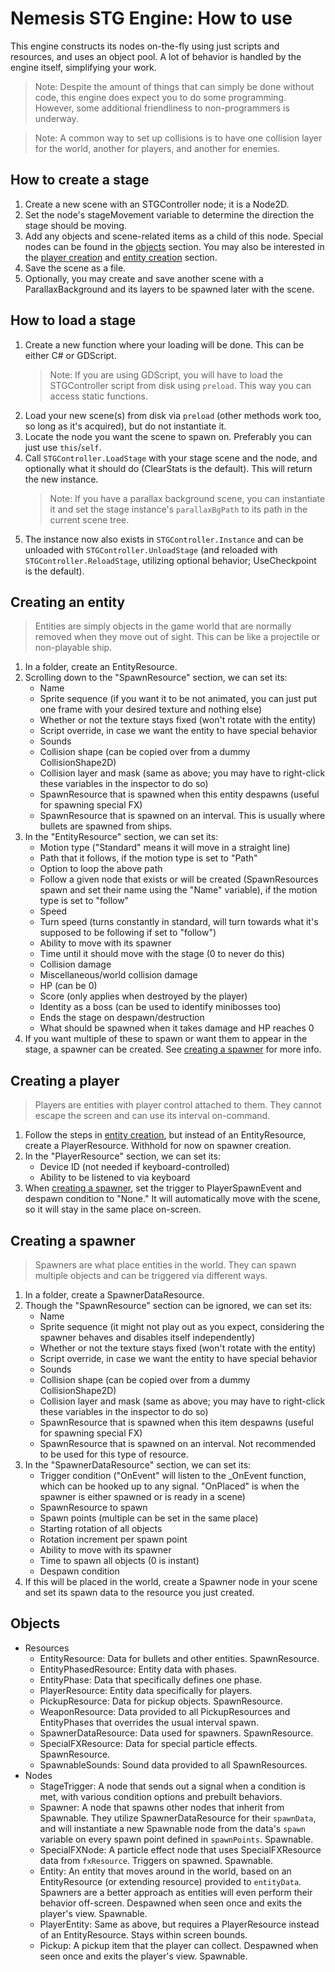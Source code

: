 # Nemesis STG Engine: How to use
This engine constructs its nodes on-the-fly using just scripts and resources, and uses an object pool. A lot of behavior is handled by the engine itself, simplifying your work.
> Note: Despite the amount of things that can simply be done without code, this engine does expect you to do some programming. However, some additional friendliness to non-programmers is underway.

> Note: A common way to set up collisions is to have one collision layer for the world, another for players, and another for enemies.

## How to create a stage
1. Create a new scene with an STGController node; it is a Node2D.
1. Set the node's stageMovement variable to determine the direction the stage should be moving.
1. Add any objects and scene-related items as a child of this node. Special nodes can be found in the [objects](#objects) section. You may also be interested in the [player creation](#creating-a-player) and [entity creation](#creating-an-entity) section.
1. Save the scene as a file.
1. Optionally, you may create and save another scene with a ParallaxBackground and its layers to be spawned later with the scene.

## How to load a stage
1. Create a new function where your loading will be done. This can be either C# or GDScript.
    > Note: If you are using GDScript, you will have to load the STGController script from disk using `preload`. This way you can access static functions.
1. Load your new scene(s) from disk via `preload` (other methods work too, so long as it's acquired), but do not instantiate it.
1. Locate the node you want the scene to spawn on. Preferably you can just use `this`/`self`.
1. Call `STGController.LoadStage` with your stage scene and the node, and optionally what it should do (ClearStats is the default). This will return the new instance.
    > Note: If you have a parallax background scene, you can instantiate it and set the stage instance's `parallaxBgPath` to its path in the current scene tree.
1. The instance now also exists in `STGController.Instance` and can be unloaded with `STGController.UnloadStage` (and reloaded with `STGController.ReloadStage`, utilizing optional behavior; UseCheckpoint is the default).

## Creating an entity
> Entities are simply objects in the game world that are normally removed when they move out of sight. This can be like a projectile or non-playable ship.
1. In a folder, create an EntityResource.
1. Scrolling down to the "SpawnResource" section, we can set its:
    - Name
    - Sprite sequence (if you want it to be not animated, you can just put one frame with your desired texture and nothing else)
    - Whether or not the texture stays fixed (won't rotate with the entity)
    - Script override, in case we want the entity to have special behavior
    - Sounds
    - Collision shape (can be copied over from a dummy CollisionShape2D)
    - Collision layer and mask (same as above; you may have to right-click these variables in the inspector to do so)
    - SpawnResource that is spawned when this entity despawns (useful for spawning special FX)
    - SpawnResource that is spawned on an interval. This is usually where bullets are spawned from ships.
1. In the "EntityResource" section, we can set its:
    - Motion type ("Standard" means it will move in a straight line)
    - Path that it follows, if the motion type is set to "Path"
    - Option to loop the above path
    - Follow a given node that exists or will be created (SpawnResources spawn and set their name using the "Name" variable), if the motion type is set to "follow"
    - Speed
    - Turn speed (turns constantly in standard, will turn towards what it's supposed to be following if set to "follow")
    - Ability to move with its spawner
    - Time until it should move with the stage (0 to never do this)
    - Collision damage
    - Miscellaneous/world collision damage
    - HP (can be 0)
    - Score (only applies when destroyed by the player)
    - Identity as a boss (can be used to identify minibosses too)
    - Ends the stage on despawn/destruction
    - What should be spawned when it takes damage and HP reaches 0
1. If you want multiple of these to spawn or want them to appear in the stage, a spawner can be created. See [creating a spawner](#creating-a-spawner) for more info.

## Creating a player
> Players are entities with player control attached to them. They cannot escape the screen and can use its interval on-command.
1. Follow the steps in [entity creation](#creating-an-entity), but instead of an EntityResource, create a PlayerResource. Withhold for now on spawner creation.
1. In the "PlayerResource" section, we can set its:
    - Device ID (not needed if keyboard-controlled)
    - Ability to be listened to via keyboard
1. When [creating a spawner](#creating-a-spawner), set the trigger to PlayerSpawnEvent and despawn condition to "None." It will automatically move with the scene, so it will stay in the same place on-screen.

## Creating a spawner
> Spawners are what place entities in the world. They can spawn multiple objects and can be triggered via different ways.
1. In a folder, create a SpawnerDataResource.
1. Though the "SpawnResource" section can be ignored, we can set its:
    - Name
    - Sprite sequence (it might not play out as you expect, considering the spawner behaves and disables itself independently)
    - Whether or not the texture stays fixed (won't rotate with the entity)
    - Script override, in case we want the entity to have special behavior
    - Sounds
    - Collision shape (can be copied over from a dummy CollisionShape2D)
    - Collision layer and mask (same as above; you may have to right-click these variables in the inspector to do so)
    - SpawnResource that is spawned when this item despawns (useful for spawning special FX)
    - SpawnResource that is spawned on an interval. Not recommended to be used for this type of resource.
1. In the "SpawnerDataResource" section, we can set its:
    - Trigger condition ("OnEvent" will listen to the _OnEvent function, which can be hooked up to any signal. "OnPlaced" is when the spawner is either spawned or is ready in a scene)
    - SpawnResource to spawn
    - Spawn points (multiple can be set in the same place)
    - Starting rotation of all objects
    - Rotation increment per spawn point
    - Ability to move with its spawner
    - Time to spawn all objects (0 is instant)
    - Despawn condition
1. If this will be placed in the world, create a Spawner node in your scene and set its spawn data to the resource you just created.

## Objects
- Resources
    - EntityResource: Data for bullets and other entities. SpawnResource.
    - EntityPhasedResource: Entity data with phases.
    - EntityPhase: Data that specifically defines one phase.
    - PlayerResource: Entity data specifically for players.
    - PickupResource: Data for pickup objects. SpawnResource.
    - WeaponResource: Data provided to all PickupResources and EntityPhases that overrides the usual interval spawn.
    - SpawnerDataResource: Data used for spawners. SpawnResource.
    - SpecialFXResource: Data for special particle effects. SpawnResource.
    - SpawnableSounds: Sound data provided to all SpawnResources.
- Nodes
    - StageTrigger: A node that sends out a signal when a condition is met, with various condition options and prebuilt behaviors.
    - Spawner: A node that spawns other nodes that inherit from Spawnable. They utilize SpawnerDataResource for their `spawnData`, and will instantiate a new Spawnable node from the data's `spawn` variable on every spawn point defined in `spawnPoints`. Spawnable.
    - SpecialFXNode: A particle effect node that uses SpecialFXResource data from `fxResource`. Triggers on spawned. Spawnable.
    - Entity: An entity that moves around in the world, based on an EntityResource (or extending resource) provided to `entityData`. Spawners are a better approach as entities will even perform their behavior off-screen. Despawned when seen once and exits the player's view. Spawnable.
    - PlayerEntity: Same as above, but requires a PlayerResource instead of an EntityResource. Stays within screen bounds.
    - Pickup: A pickup item that the player can collect. Despawned when seen once and exits the player's view. Spawnable.